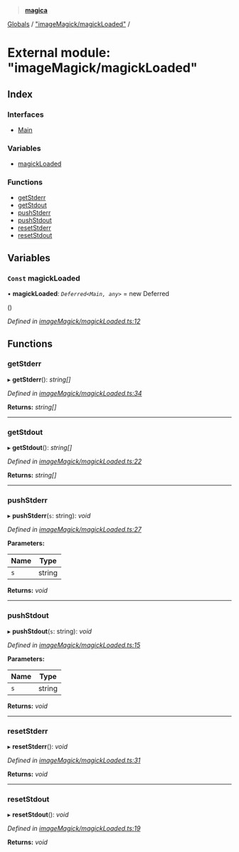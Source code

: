 > **[magica](../README.md)**

[Globals](../README.md) / ["imageMagick/magickLoaded"](_imagemagick_magickloaded_.md) /

# External module: "imageMagick/magickLoaded"

## Index

### Interfaces

* [Main](../interfaces/_imagemagick_magickloaded_.main.md)

### Variables

* [magickLoaded](_imagemagick_magickloaded_.md#const-magickloaded)

### Functions

* [getStderr](_imagemagick_magickloaded_.md#getstderr)
* [getStdout](_imagemagick_magickloaded_.md#getstdout)
* [pushStderr](_imagemagick_magickloaded_.md#pushstderr)
* [pushStdout](_imagemagick_magickloaded_.md#pushstdout)
* [resetStderr](_imagemagick_magickloaded_.md#resetstderr)
* [resetStdout](_imagemagick_magickloaded_.md#resetstdout)

## Variables

### `Const` magickLoaded

• **magickLoaded**: *`Deferred<Main, any>`* =  new Deferred<Main>()

*Defined in [imageMagick/magickLoaded.ts:12](https://github.com/cancerberoSgx/magica/blob/c182367/src/imageMagick/magickLoaded.ts#L12)*

## Functions

###  getStderr

▸ **getStderr**(): *string[]*

*Defined in [imageMagick/magickLoaded.ts:34](https://github.com/cancerberoSgx/magica/blob/c182367/src/imageMagick/magickLoaded.ts#L34)*

**Returns:** *string[]*

___

###  getStdout

▸ **getStdout**(): *string[]*

*Defined in [imageMagick/magickLoaded.ts:22](https://github.com/cancerberoSgx/magica/blob/c182367/src/imageMagick/magickLoaded.ts#L22)*

**Returns:** *string[]*

___

###  pushStderr

▸ **pushStderr**(`s`: string): *void*

*Defined in [imageMagick/magickLoaded.ts:27](https://github.com/cancerberoSgx/magica/blob/c182367/src/imageMagick/magickLoaded.ts#L27)*

**Parameters:**

Name | Type |
------ | ------ |
`s` | string |

**Returns:** *void*

___

###  pushStdout

▸ **pushStdout**(`s`: string): *void*

*Defined in [imageMagick/magickLoaded.ts:15](https://github.com/cancerberoSgx/magica/blob/c182367/src/imageMagick/magickLoaded.ts#L15)*

**Parameters:**

Name | Type |
------ | ------ |
`s` | string |

**Returns:** *void*

___

###  resetStderr

▸ **resetStderr**(): *void*

*Defined in [imageMagick/magickLoaded.ts:31](https://github.com/cancerberoSgx/magica/blob/c182367/src/imageMagick/magickLoaded.ts#L31)*

**Returns:** *void*

___

###  resetStdout

▸ **resetStdout**(): *void*

*Defined in [imageMagick/magickLoaded.ts:19](https://github.com/cancerberoSgx/magica/blob/c182367/src/imageMagick/magickLoaded.ts#L19)*

**Returns:** *void*